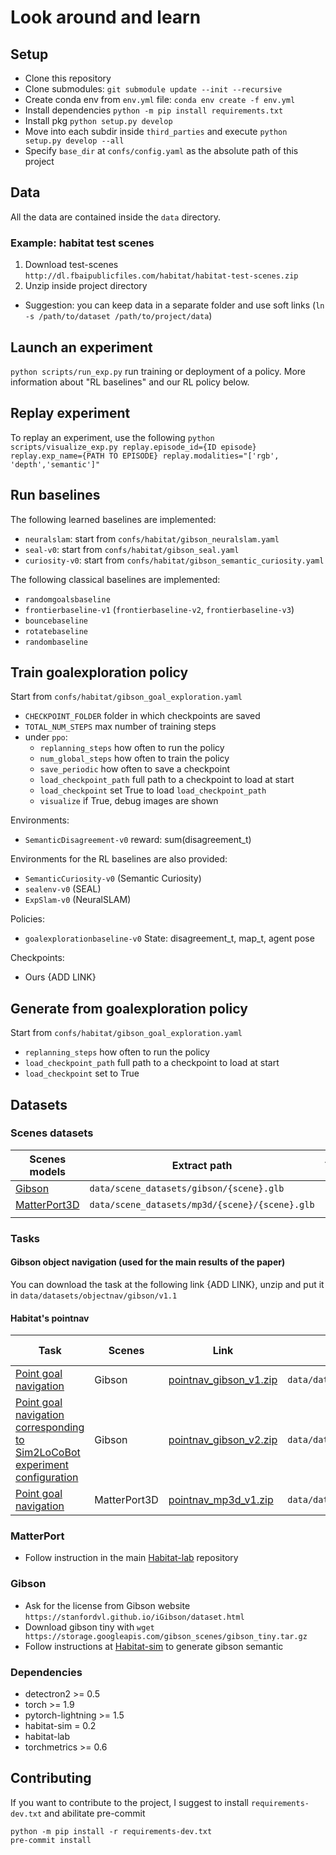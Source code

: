 # Look around and learn

## Setup
- Clone this repository
- Clone submodules: `git submodule update --init --recursive`
- Create conda env from `env.yml` file: `conda env create -f env.yml`
- Install dependencies `python -m pip install requirements.txt`
- Install pkg `python setup.py develop`
- Move into each subdir inside `third_parties` and execute `python setup.py
  develop --all`
- Specify `base_dir` at `confs/config.yaml` as the absolute path of this project
   
## Data
All the data are contained inside the `data` directory.

### Example: habitat test scenes
1. Download test-scenes `http://dl.fbaipublicfiles.com/habitat/habitat-test-scenes.zip`
2. Unzip inside project directory

- Suggestion: you can keep data in a separate folder and use soft links (`ln -s
  /path/to/dataset /path/to/project/data`)

## Launch an experiment
`python scripts/run_exp.py` run training or deployment of a policy. More information about "RL baselines" and our RL policy below.

## Replay experiment
To replay an experiment, use the following
`python scripts/visualize_exp.py replay.episode_id={ID episode} replay.exp_name={PATH TO EPISODE} replay.modalities="['rgb', 'depth','semantic']"`

## Run baselines
The following learned baselines are implemented:
- `neuralslam`: start from `confs/habitat/gibson_neuralslam.yaml`
- `seal-v0`: start from `confs/habitat/gibson_seal.yaml`
- `curiosity-v0`: start from `confs/habitat/gibson_semantic_curiosity.yaml`

The following classical baselines are implemented:
- `randomgoalsbaseline`
- `frontierbaseline-v1` (`frontierbaseline-v2`, `frontierbaseline-v3`) 
- `bouncebaseline`
- `rotatebaseline`
- `randombaseline`

## Train goalexploration policy
Start from `confs/habitat/gibson_goal_exploration.yaml`

- `CHECKPOINT_FOLDER` folder in which checkpoints are saved
- `TOTAL_NUM_STEPS` max number of training steps
- under `ppo`:
  - `replanning_steps` how often to run the policy
  - `num_global_steps` how often to train the policy
  - `save_periodic` how often to save a checkpoint
  - `load_checkpoint_path` full path to a checkpoint to load at start
  - `load_checkpoint` set True to load `load_checkpoint_path`
  - `visualize` if True, debug images are shown

Environments:
- `SemanticDisagreement-v0`  reward: sum(disagreement_t)

Environments for the RL baselines are also provided:
- `SemanticCuriosity-v0` (Semantic Curiosity)
- `sealenv-v0` (SEAL)
- `ExpSlam-v0` (NeuralSLAM)

Policies:
- `goalexplorationbaseline-v0`  State: disagreement_t, map_t, agent pose

Checkpoints:
- Ours {ADD LINK}

## Generate from goalexploration policy
Start from `confs/habitat/gibson_goal_exploration.yaml`

- `replanning_steps` how often to run the policy
- `load_checkpoint_path` full path to a checkpoint to load at start
- `load_checkpoint` set to True

## Datasets
### Scenes datasets
| Scenes models                 | Extract path                                   | Archive size |
| ---                           | ---                                            | ---          |
| [Gibson](#Gibson)             | `data/scene_datasets/gibson/{scene}.glb`       | 1.5 GB       |
| [MatterPort3D](#Matterport3D) | `data/scene_datasets/mp3d/{scene}/{scene}.glb` | 15 GB        |
|                               |                                                |              |

### Tasks 
#### Gibson object navigation (used for the main results of the paper)
You can download the task at the following link {ADD LINK}, unzip and put it in `data/datasets/objectnav/gibson/v1.1`

#### Habitat's pointnav
| Task | Scenes | Link | Extract path | Config to use | Archive size |
| --- | --- | --- | --- | --- | --- |
| [Point goal navigation](https://arxiv.org/abs/1807.06757) | Gibson | [pointnav_gibson_v1.zip](https://dl.fbaipublicfiles.com/habitat/data/datasets/pointnav/gibson/v1/pointnav_gibson_v1.zip) | `data/datasets/pointnav/gibson/v1/` |  [`datasets/pointnav/gibson.yaml`](configs/datasets/pointnav/gibson.yaml) | 385 MB |
| [Point goal navigation corresponding to Sim2LoCoBot experiment configuration](https://arxiv.org/abs/1912.06321) | Gibson | [pointnav_gibson_v2.zip](https://dl.fbaipublicfiles.com/habitat/data/datasets/pointnav/gibson/v2/pointnav_gibson_v2.zip) | `data/datasets/pointnav/gibson/v2/` |  [`datasets/pointnav/gibson_v2.yaml`](configs/datasets/pointnav/gibson_v2.yaml) | 274 MB |
| [Point goal navigation](https://arxiv.org/abs/1807.06757) | MatterPort3D | [pointnav_mp3d_v1.zip](https://dl.fbaipublicfiles.com/habitat/data/datasets/pointnav/mp3d/v1/pointnav_mp3d_v1.zip) | `data/datasets/pointnav/mp3d/v1/` | [`datasets/pointnav/mp3d.yaml`](configs/datasets/pointnav/mp3d.yaml) | 400 MB |

### MatterPort
- Follow instruction in the main [Habitat-lab](https://github.com/facebookresearch/habitat-lab) repository 

### Gibson
- Ask for the license from Gibson website `https://stanfordvl.github.io/iGibson/dataset.html`
- Download gibson tiny with `wget https://storage.googleapis.com/gibson_scenes/gibson_tiny.tar.gz`
- Follow instructions at [Habitat-sim](https://github.com/facebookresearch/habitat-sim) to generate gibson semantic

### Dependencies
- detectron2 >= 0.5
- torch >= 1.9
- pytorch-lightning >= 1.5
- habitat-sim = 0.2
- habitat-lab
- torchmetrics >= 0.6

## Contributing
If you want to contribute to the project, I suggest to install `requirements-dev.txt` and abilitate pre-commit
```
python -m pip install -r requirements-dev.txt
pre-commit install
```

